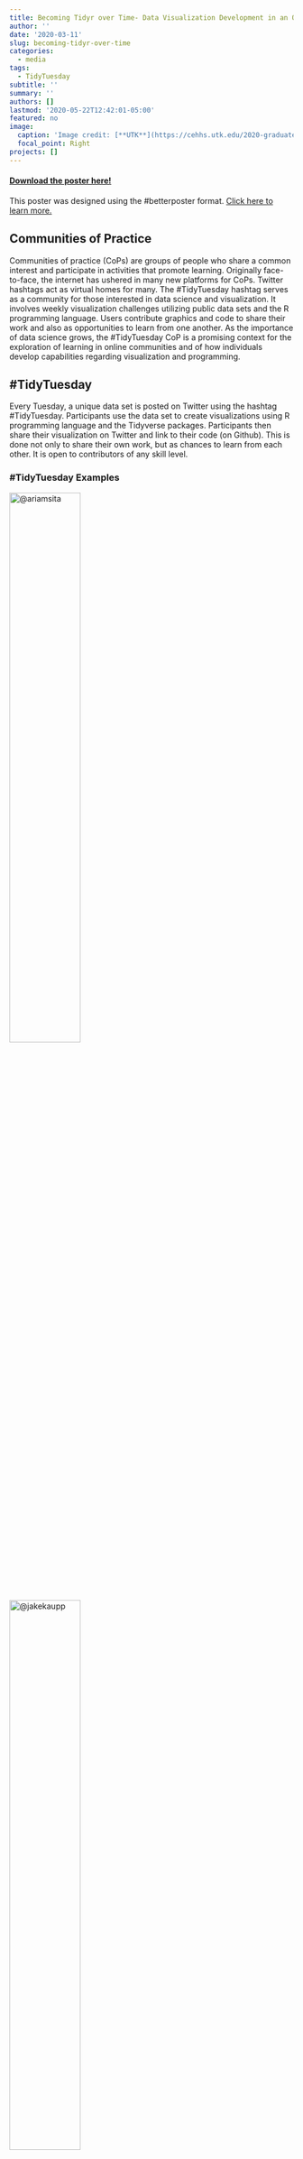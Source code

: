 ```yaml
---
title: Becoming Tidyr over Time- Data Visualization Development in an Online Community of Practice Data!)
author: ''
date: '2020-03-11'
slug: becoming-tidyr-over-time
categories:
  - media
tags:
  - TidyTuesday
subtitle: ''
summary: ''
authors: []
lastmod: '2020-05-22T12:42:01-05:00'
featured: no
image:
  caption: 'Image credit: [**UTK**](https://cehhs.utk.edu/2020-graduate-student-advisory-board-graduate-research-colloquium/)'
  focal_point: Right
projects: []
---
```


#### [Download the poster here!](tidy_tuesday_poster.pdf)
This poster was designed using the #betterposter format. [Click here to learn more.](https://twitter.com/mikemorrison/status/1110191245035479041?lang=en)

## Communities of Practice

Communities of practice (CoPs) are groups of people who share a common interest and participate in activities that promote learning. Originally face-to-face, the internet has ushered in many new platforms for CoPs. Twitter hashtags act as virtual homes for many. The #TidyTuesday hashtag serves as a community for those interested in data science and visualization. It involves weekly visualization challenges utilizing public data sets and the R programming language. Users contribute graphics and code to share their work and also as opportunities to learn from one another. As the importance of data science grows, the #TidyTuesday CoP is a promising context for the exploration of learning in online communities and of how individuals develop capabilities regarding visualization and programming.

## #TidyTuesday

Every Tuesday, a unique data set is posted on Twitter using the hashtag #TidyTuesday. Participants use the data set to create visualizations using R programming language and the Tidyverse packages. Participants then share their visualization on Twitter and link to their code (on Github).  This is done not only to share their own work, but as chances to learn from each other. It is open to contributors of any skill level.

### #TidyTuesday Examples

<a href="https://twitter.com/ariamsita/status/1171421023838687232?ref_src=twsrc%5Etfw%7Ctwcamp%5Etweetembed%7Ctwterm%5E1171421023838687232&ref_url=https%3A%2F%2Fnsgrantham.shinyapps.io%2Ftidytuesdayrocks%2F" target="_blank"><img src="https://pbs.twimg.com/media/EEG5NEMU4AUUNDF.jpg" width="50%" alt="@ariamsita"/>
</a>

<a href="https://twitter.com/jakekaupp/status/1161656332686102529?ref_src=twsrc%5Etfw%7Ctwcamp%5Etweetembed%7Ctwterm%5E1161656332686102529&ref_url=https%3A%2F%2Fnsgrantham.shinyapps.io%2Ftidytuesdayrocks%2F" target="_blank"><img src="https://pbs.twimg.com/media/EB8IPOdXYAAjOd7.jpg" width="50%" alt="@jakekaupp"/>
</a>

<a href="https://twitter.com/geokaramanis/status/1164147090580267008?ref_src=twsrc%5Etfw%7Ctwcamp%5Etweetembed%7Ctwterm%5E1164500880177188864&ref_url=https%3A%2F%2Fnsgrantham.shinyapps.io%2Ftidytuesdayrocks%2F" target="_blank"><img src="https://pbs.twimg.com/media/ECfhh7OX4AAGnO-.jpg" width="50%" alt="@geokarimanis"/>
</a>


### What is R?

R is a statistical programming language that is used for data analysis, modeling, machine learning, and data visualization. It has been around for over 20 years and has become a sought after programming language in data analysis, statistics, business analytics, and other fields. Below is an example of simple R code and a simple plot produced with this code.

```{r, message=FALSE, warning=FALSE}
library(tidyverse)
library(ggplot2)

iris %>%
  ggplot() +
	geom_point(aes(x=Sepal.Length,y=Sepal.Width))
```


## Research Purpose

  The current research represents an exploratory project that examines one year of #TidyTuesday tweets through descriptive statistics, content analyses using the `TidyCode` package, and qualitative coding in order to understand the activities and potential impacts of the #TidyTuesday CoP. It examines who contributes, the content of their tweets, the makeup of their code, and how their code changes over time.
  
## Findings

Data was pulled from [TidyTuesday Rocks](https://nsgrantham.shinyapps.io/tidytuesdayrocks/), an interactive app that allows you to explore TidyTuesday contributions.

### Descriptives

There were **4,418** tweets contributed to the data set.

There were **2,428** unique contributions to the data set.
* A contribution is any post that included an image.

There were **800** unique contributors.
* Contributors are those who tweeted some image during #TidyTuesday

There were **46.7** mean contributions per week.

Each user contributed an average of **5.93** times in one year.


### Content Analysis

Along with their graphic visualizations, many contributors also share their code via Github. This allows others to reproduce contributors' work, possibly aiding in data visualization skill development.

Code from contributors' Github repositories were scraped and subsequently analyzed using the [`TidyCode`](https://cran.r-project.org/web/packages/tidycode/index.html) package. This package allows individual functions to be classified according to a crowd-sourced dictionary of R functions. These classifications include setup, import, export, data cleaning (encompassing data wrangling and munging), visualization, communication, modeling, exploration, and evaluation. The dictionary was modified to include non-classified functions and to reclassify functions based on the content of data visualization. 

#### Functions Over Time

First, the average number of functions were tweet number was analyzed. Tweet number represents each users unique contribution for that week. The analysis showed that over time the mean number of functions increase. This could suggest writing longer and more complex code, especially code that includes a larger variety of functions. A simple Pearson correlation between mean functions and tweet number also suggested that as tweet numbers increase, so do mean functions (*r* = .54, *p* < .001 - a medium correlation).

![Mean Functions](mean functions.jpeg)
  
#### Change in Function Proportion

An analysis of the proportion of functions by classification per week was also analyzed. This analysis focused on data cleaning, data visualization, and data communication. It showed that, while proportion fluctuates;

* **communication** related functions are slowly increasing.
  + Communication functions are those that add a more textual, communicative layer to visualizations.
  + These functions include `geom_label(), geom_curve(), str_wrap(), arrow()`


* **data cleaning** actually decreased over time, suggesting less pre-processing of data and the possibility of writing more efficient code that uses less functions.
  + These functions include `mutate(), filter(), case_when()` and a variety of `join()` functions


* **visualization** functions remain relatively stable over time
  + These include functions like `theme(), geom_path(), aes(), facet_wrap()`
  
![Proportion of Code](prop of code by function.jpeg)

### Qualitative Coding

#### Tweets
  
150 random tweets (initial contributions) were samples from the data and coded. These codes were then used to reveal several themes in the tweets.

It was found that a majority of tweets were visualization focused, either explaining the visualizations themselves (how they were made, what they looked at) or discussing interesting findings in the data.

![Qualitative Tweet Analysis](tweets.png){width=300px}

Some examples:

```{r, echo=FALSE, warning=FALSE}
library(knitr)

explain <- data.frame(`Theme`="Explaining Data",
                      `Example`="#TidyTuesday turned into tidy Saturday this week! Looking at plastic pollution around the globe. I made a waffle chart of the five countries with most mismanaged plastic waste.")
discuss <- data.frame(`Theme`="Discussing Findings",
                      `Example`="#tidytuesday I used to think all nobel peace price winners are grey old guys. Turns out, they are getting younger compared to the other folks.")
engage <- data.frame(`Theme`="Engaging Community",
                      `Example`="My #tidytuesday viz this week is inspired by awesome people who make scarves from data. Can't knit, but I can geom_linerange")
emotion <- data.frame(`Theme`="Showing Emotion",
                      `Example`="First ever #TidyTuesday submission! I've always been reluctant to share, because I see so many great submissions. But today I've done some new cool things (first time I made a map in R!!) and I'm quite happy with the result.")
tweet<-rbind(explain, discuss, engage, emotion)

tweet %>% kable()
```

#### Retweets
Likewise, 150 randomly sampled retweets were coded. Retweets were chosen as they can reveal how users are not only contributing to the #TidyTuesday challenge itself but how they are engaging with the community. Most retweets were simply promoting #TidyTuesday (e.g. "It's #TidyTuesday yall!")and these were removed from analysis as they were not seen as substantive. More substantive tweet content was found to mostly be about celebrating others' work, related to their own learning via the community, or sharing the work of others.

![Retweets](retweets.png){width=300px}


```{r, echo=FALSE, warning=FALSE}
library(knitr)

celebrate <- data.frame(`Theme`="Celebrating Others",
                      `Example`="Jake's dataviz work as part of #TidyTuesday is always beautiful. This one is especially great. Check out the legend he made using ggplot.")
learning <- data.frame(`Theme`="Learning",
                      `Example`="Thanks to #TidyTuesday for making it so easy to learn/use #R and to get to know others! #grateful")
share <- data.frame(`Theme`="Sharing Others' Visualizations",
                      `Example`="This thread highlights one of my favorite parts of #TidyTuesday, spontaneous and friendly collaboration!! Sara continues to do awesome deep dives on the #tidytuesday datasets! Lots of great content here and on her GitHub.")

retweet<-rbind(celebrate, learning, share)

retweet %>% kable()
```


## Conclusion

This preliminary research has education-related implications for those involved in data science. It suggests that participating in #TidyTuesday can help one develop their data visualization skills by learning from others' visuals and code and by exercising one's own skills. It also indicates that sustained participation can help increase the complexity of one's code, the efficiency of one's code, and the graphics produced may contain enhanced communicative ability.

Further research will be used to verify and enhance these claims.
  
